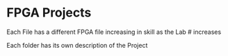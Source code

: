 # FPGA Projects

Each File has a different FPGA file increasing in skill as the Lab # increases  

Each folder has its own description of the Project
